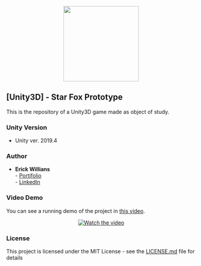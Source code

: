 <p align="center">
    <img width="200px" src="https://static.wixstatic.com/media/33880b_8a58db8670db482ebef1b9218daa1f18~mv2.png/v1/fill/w_419,h_420,al_c,lg_1,q_85/Sem%20T%C3%ADtulo-21.webp">    
</p>

## [Unity3D] - Star Fox Prototype

This is the repository of a Unity3D game made as object of study.

### Unity Version

-  Unity ver. 2019.4

### Author

* **Erick Willians** 
<br> - [Portifolio](https://www.skyflygames.com/)
<br> - [LinkedIn](www.linkedin.com/in/erick-willians)

### Video Demo
You can see a running demo of the project in [this video](https://www.youtube.com/watch?v=rKTL8SVRhoU&t).
<br> <p align="center"> [![Watch the video](https://media.giphy.com/media/bNUte91corF4Mpd5U1/giphy.gif)](https://www.youtube.com/watch?v=rKTL8SVRhoU&t) </p>

### License

This project is licensed under the MIT License - see the [LICENSE.md](LICENSE.md) file for details
